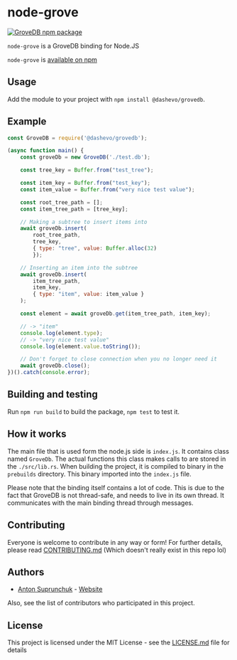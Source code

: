 # node-grove

[![GroveDB npm package](https://img.shields.io/npm/v/@dashevo/node-grove.svg)](https://www.npmjs.com/package/@dashevo/node-grove)

`node-grove` is a GroveDB binding for Node.JS

`node-grove` is [available on npm](https://www.npmjs.com/package/@dashevo/grovedb)

## Usage

Add the module to your project with `npm install @dashevo/grovedb`.

## Example

```javascript
const GroveDB = require('@dashevo/grovedb');

(async function main() {
    const groveDb = new GroveDB('./test.db');

    const tree_key = Buffer.from("test_tree");

    const item_key = Buffer.from("test_key");
    const item_value = Buffer.from("very nice test value");

    const root_tree_path = [];
    const item_tree_path = [tree_key];

    // Making a subtree to insert items into
    await groveDb.insert(
        root_tree_path,
        tree_key,
        { type: "tree", value: Buffer.alloc(32)
        });

    // Inserting an item into the subtree
    await groveDb.insert(
        item_tree_path,
        item_key,
        { type: "item", value: item_value }
    );

    const element = await groveDb.get(item_tree_path, item_key);

    // -> "item"
    console.log(element.type);
    // -> "very nice test value"
    console.log(element.value.toString());

    // Don't forget to close connection when you no longer need it
    await groveDb.close();
})().catch(console.error);
```

## Building and testing

Run `npm run build` to build the package, `npm test` to test it.

## How it works

The main file that is used form the node.js side is `index.js`. It contains
class named `GroveDb`. The actual functions this class makes calls to are
stored in the `./src/lib.rs`. When building the project, it is compiled to
binary in the `prebuilds` directory. This binary imported into the `index.js` file.

Please note that the binding itself contains a lot of code. This is due to
the fact that GroveDB is not thread-safe, and needs to live in its own thread.
It communicates with the main binding thread through messages.

## Contributing

Everyone is welcome to contribute in any way or form! For further details,
please read [CONTRIBUTING.md](./CONTRIBUTING.md) (Which doesn't really exist in
this repo lol)

## Authors
- [Anton Suprunchuk](https://github.com/antouhou) - [Website](https://antouhou.com)

Also, see the list of contributors who participated in this project.

## License

This project is licensed under the MIT License - see the
[LICENSE.md](./LICENSE.md) file for details
